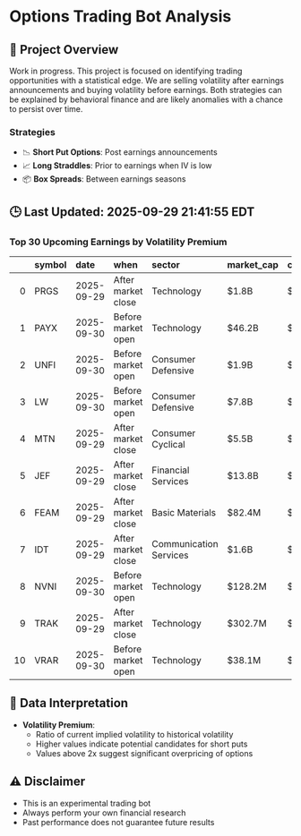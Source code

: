 # Options Trading Bot Analysis

## 🚀 Project Overview
Work in progress. This project is focused on identifying trading opportunities with a statistical edge.
We are selling volatility after earnings announcements and buying volatility before earnings.
Both strategies can be explained by behavioral finance and are likely anomalies with a chance to persist over time.

### Strategies
- 📉 **Short Put Options**: Post earnings announcements
- 📈 **Long Straddles**: Prior to earnings when IV is low
- 📦 **Box Spreads**: Between earnings seasons

## 🕒 Last Updated: 2025-09-29 21:41:55 EDT

### Top 30 Upcoming Earnings by Volatility Premium

|    | symbol   | date       | when               | sector                 | market_cap   | close   | hv_current   | iv_current   | vol_premium   |
|---:|:---------|:-----------|:-------------------|:-----------------------|:-------------|:--------|:-------------|:-------------|:--------------|
|  0 | PRGS     | 2025-09-29 | After market close | Technology             | $1.8B        | $42.02  | 30.97%       | 71.46%       | 2.31x         |
|  1 | PAYX     | 2025-09-30 | Before market open | Technology             | $46.2B       | $128.21 | 17.02%       | 34.19%       | 2.01x         |
|  2 | UNFI     | 2025-09-30 | Before market open | Consumer Defensive     | $1.9B        | $31.62  | 35.85%       | 64.53%       | 1.80x         |
|  3 | LW       | 2025-09-30 | Before market open | Consumer Defensive     | $7.8B        | $55.22  | 32.11%       | 52.04%       | 1.62x         |
|  4 | MTN      | 2025-09-29 | After market close | Consumer Cyclical      | $5.5B        | $147.74 | 29.50%       | 42.79%       | 1.45x         |
|  5 | JEF      | 2025-09-29 | After market close | Financial Services     | $13.8B       | $66.71  | 31.78%       | 42.27%       | 1.33x         |
|  6 | FEAM     | 2025-09-29 | After market close | Basic Materials        | $82.4M       | $3.66   | nan%         | nan%         | nanx          |
|  7 | IDT      | 2025-09-29 | After market close | Communication Services | $1.6B        | $62.57  | nan%         | nan%         | nanx          |
|  8 | NVNI     | 2025-09-30 | Before market open | Technology             | $128.2M      | $1.45   | nan%         | nan%         | nanx          |
|  9 | TRAK     | 2025-09-29 | After market close | Technology             | $302.7M      | $16.93  | nan%         | nan%         | nanx          |
| 10 | VRAR     | 2025-09-30 | Before market open | Technology             | $38.1M       | $1.67   | nan%         | nan%         | nanx          |

## 📝 Data Interpretation

- **Volatility Premium**: 
  - Ratio of current implied volatility to historical volatility
  - Higher values indicate potential candidates for short puts
  - Values above 2x suggest significant overpricing of options

## ⚠️ Disclaimer
- This is an experimental trading bot
- Always perform your own financial research
- Past performance does not guarantee future results
